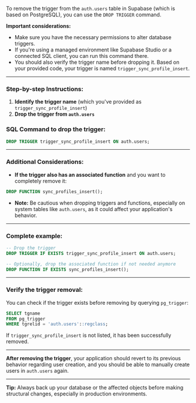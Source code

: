 To remove the trigger from the `auth.users` table in Supabase (which is based on PostgreSQL), you can use the `DROP TRIGGER` command. 

**Important considerations:**
- Make sure you have the necessary permissions to alter database triggers.
- If you're using a managed environment like Supabase Studio or a connected SQL client, you can run this command there.
- You should also verify the trigger name before dropping it. Based on your provided code, your trigger is named `trigger_sync_profile_insert`.

---

### Step-by-step Instructions:

1. **Identify the trigger name** (which you've provided as `trigger_sync_profile_insert`)
2. **Drop the trigger from `auth.users`**

### SQL Command to drop the trigger:

```sql
DROP TRIGGER trigger_sync_profile_insert ON auth.users;
```

---

### Additional Considerations:

- **If the trigger also has an associated function** and you want to completely remove it:

```sql
DROP FUNCTION sync_profiles_insert();
```

- **Note:** Be cautious when dropping triggers and functions, especially on system tables like `auth.users`, as it could affect your application's behavior. 

---

### Complete example:

```sql
-- Drop the trigger
DROP TRIGGER IF EXISTS trigger_sync_profile_insert ON auth.users;

-- Optionally, drop the associated function if not needed anymore
DROP FUNCTION IF EXISTS sync_profiles_insert();
```

---

### Verify the trigger removal:

You can check if the trigger exists before removing by querying `pg_trigger`:

```sql
SELECT tgname
FROM pg_trigger
WHERE tgrelid = 'auth.users'::regclass;
```

If `trigger_sync_profile_insert` is not listed, it has been successfully removed.

---

**After removing the trigger**, your application should revert to its previous behavior regarding user creation, and you should be able to manually create users in `auth.users` again.

---

**Tip:** Always back up your database or the affected objects before making structural changes, especially in production environments.
